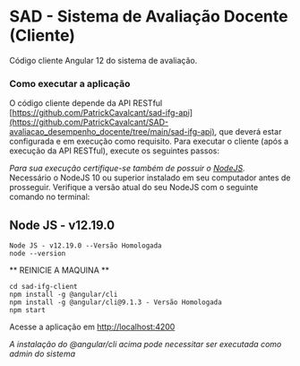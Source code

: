 # SAD - Sistema de Avaliação Docente (Cliente)
Código cliente Angular 12 do sistema de avaliação.
### Como executar a aplicação
O código cliente depende da API RESTful [https://github.com/PatrickCavalcant/sad-ifg-api](https://github.com/PatrickCavalcant/SAD-avaliacao_desempenho_docente/tree/main/sad-ifg-api), que deverá estar configurada e em execução como requisito.
Para executar o cliente (após a execução da API RESTful), execute os seguintes passos:<br/>

*Para sua execução certifique-se também de possuir o [NodeJS](http://nodejs.org).*  <br/>
Necessário o NodeJS 10 ou superior instalado em seu computador antes de prosseguir. Verifique a versão atual do seu NodeJS com o seguinte comando no terminal:<br/>
<h2>Node JS - v12.19.0 </h2>

```
Node JS - v12.19.0 --Versão Homologada
node --version 
```
** REINICIE A MAQUINA **
```
cd sad-ifg-client
npm install -g @angular/cli
npm install -g @angular/cli@9.1.3 - Versão Homologada
npm start
```
Acesse a aplicação em [http://localhost:4200](http://localhost:4200)  

*A instalação do @angular/cli acima pode necessitar ser executada como admin do sistema*  


